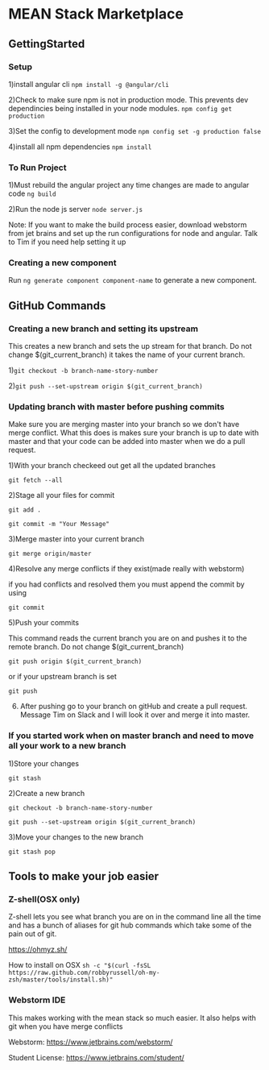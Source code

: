 # MEAN Stack Marketplace

## GettingStarted

### Setup

1)install angular cli
`npm install -g @angular/cli`

2)Check to make sure npm is not in production mode. This prevents dev dependincies being installed in your node modules. 
`npm config get production` 

3)Set the config to development mode
`npm config set -g production false`

4)install all npm dependencies
`npm install`

### To Run Project

1)Must rebuild the angular project any time changes are made to angular code
`ng build`

2)Run the node js server
`node server.js`

Note: If you want to make the build process easier, download webstorm from jet brains and set up the run configurations for node and angular. 
Talk to Tim if you need help setting it up

### Creating a new component

Run `ng generate component component-name` to generate a new component.

## GitHub Commands

### Creating a new branch and setting its upstream

This creates a new branch and sets the up stream for that branch. Do not change $(git_current_branch) it takes the name of your current branch.

1)`git checkout -b branch-name-story-number`

2)`git push --set-upstream origin $(git_current_branch)`

### Updating branch with master before pushing commits

Make sure you are merging master into your branch so we don't have merge conflict.
What this does is makes sure your branch is up to date with master and that your code can be added into master when we do a pull request.

1)With your branch checkeed out get all the updated branches

`git fetch --all`

2)Stage all your files for commit

`git add .`

`git commit -m "Your Message"`

3)Merge master into your current branch

`git merge origin/master`

4)Resolve any merge conflicts if they exist(made really with webstorm)

if you had conflicts and resolved them you must append the commit by using

`git commit`

5)Push your commits

This command reads the current branch you are on and pushes it to the remote branch. Do not change $(git_current_branch) 

`git push origin $(git_current_branch)`

or if your upstream branch is set

`git push`

6) After pushing go to your branch on gitHub and create a pull request. Message Tim on Slack and I will look it over and merge it into master. 

### If you started work when on master branch and need to move all your work to a new branch

1)Store your changes

`git stash`

2)Create a new branch

`git checkout -b branch-name-story-number`

`git push --set-upstream origin $(git_current_branch)`

3)Move your changes to the new branch

`git stash pop`

## Tools to make your job easier

### Z-shell(OSX only)

Z-shell lets you see what branch you are on in the command line all the time and has a bunch of aliases for git hub commands which take some of the pain out of git.

https://ohmyz.sh/

How to install on OSX
`sh -c "$(curl -fsSL https://raw.github.com/robbyrussell/oh-my-zsh/master/tools/install.sh)"`

### Webstorm IDE

This makes working with the mean stack so much easier. It also helps with git when you have merge conflicts

Webstorm: https://www.jetbrains.com/webstorm/

Student License: https://www.jetbrains.com/student/

